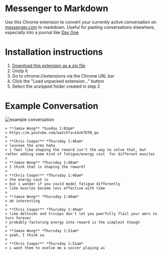 # Messenger to Markdown

Use this Chrome extension to convert your currently active conversation on
[messenger.com][0] to markdown. Useful for pasting conversations elsewhere,
especially into a journal like [Day One][1]

# Installation instructions

1. [Download this extension as a zip file][2]
2. Unzip it
3. Go to chrome://extensions via the Chrome URL bar
4. Click the "Load unpacked extension..." button
5. Select the unzipped folder created in step 2

[0]: https://www.messenger.com
[1]: http://dayoneapp.com/
[2]: https://github.com/jlfwong/messenger-to-markdown/archive/master.zip
[3]: https://developer.chrome.com/extensions/getstarted#unpacked

# Example Conversation

![example conversation](https://i.imgur.com/4d303uf.png)

```
> **Jamie Wong** *Sunday 1:02pm*
> https://m.youtube.com/watch?v=14zkfDTN_qo
>
> **Chris Cooper** *Thursday 1:46am*
> lovvvee the arms haha
> i feel like shaping the reward isn't the way to solve that, but rather adding some kind of fatigue/energy cost  for different muscles
>
> **Jamie Wong** *Thursday 1:48am*
> I think that is shaping the reward?
>
> **Chris Cooper** *Thursday 1:48am*
> the energy cost is
> but i wonder if you could model fatigue differently
> like muscles become less effective with time 
>
> **Jamie Wong** *Thursday 1:49am*
> ah interesting
>
> **Chris Cooper** *Thursday 1:49am*
> like deltoids and triceps don't let you pwerfully flail your amrs to turn forever
> probably factoring energy into reward is the simplest though
>
> **Jamie Wong** *Thursday 1:51am*
> yeah, I think so
>
> **Chris Cooper** *Thursday 1:51am*
> i want them to evolve me a soccer playing ai 
```
